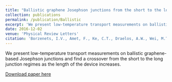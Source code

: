 ```yaml
---
title: "Ballistic graphene Josephson junctions from the short to the long junction regimes"
collection: publications
permalink: /publication/Ballistic
excerpt: 'We present low-temperature transport measurements on ballistic graphene-based Josephson junctions and find a crossover from the short to the long junction regimes as the length of the device increases.'
date: 2016-12-02
venue: 'Physical Review Letters'
citation: 'Borzenets, I.V., Amet, F., Ke, C.T., Draelos, A.W., Wei, M.T., Seredinski, A., Watanabe, K., Taniguchi, T., Bomze, Y., Yamamoto, M., Tarucha, S., and Finkelstein, G. (2016). "Ballistic graphene Josephson junctions from the short to the long junction regimes." Phys. Rev. Lett. 117(23), p. 237002.'
---
```

We present low-temperature transport measurements on ballistic graphene-based Josephson junctions and find a crossover from the short to the long junction regimes as the length of the device increases.

[Download paper here](https://journals.aps.org/prl/abstract/10.1103/PhysRevLett.117.237002)
